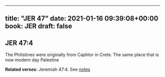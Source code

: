 
---
title: "JER 47"
date: 2021-01-16 09:39:08+00:00
book: JER
draft: false
---

## JER 47:4

The Philistines were originally from Caphtor in Crete. The same place that is now modern day Palestine

**Related verses**: Jeremiah 47:4. See [notes](https://my.bible.com/notes/3608225085444055164)


